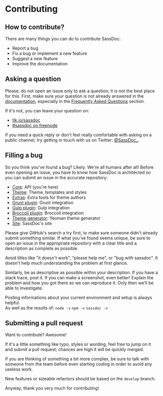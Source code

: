 # Contributing

## How to contribute?

There are many things you can do to contribute SassDoc:

* Report a bug
* Fix a bug or implement a new feature
* Suggest a new feature
* Improve the documentation

## Asking a question

Please, do not open an issue only to ask a question; it is not the best place for this. First, make sure your question is not already answered in the [documentation](http://sassdoc.com), especially in the [Frequently Asked Questions](http://sassdoc.com/frequently-asked-questions/) section.

If it's not, you can leave your question on:

* [tlk.io/sassdoc](http://tlk.io/sassdoc)
* [#sassdoc on freenode](http://webchat.freenode.net/)

If you need a quick reply or don't feel really comfortable with asking on a public channel, try getting in touch with us on Twitter: [@SassDoc_](https://twitter.com/sassdoc_).

## Filling a bug

So you think you've found a bug? Likely. We're all humans after all! Before even opening an issue, you have to know how SassDoc is architected so you can submit an issue in the accurate repository:

* [Core](https://github.com/sassdoc/sassdoc): API (you're here)
* [Theme](https://github.com/sassdoc/sassdoc-theme-light): Theme, templates and styles
* [Extras](https://github.com/sassdoc/sassdoc-extras): Extra tools for theme authors
* [Grunt plugin](https://github.com/sassdoc/grunt-sassdoc): Grunt integration
* [Gulp plugin](https://github.com/sassdoc/gulp-sassdoc): Gulp integration
* [Broccoli plugin](https://github.com/sassdoc/broccoli-sassdoc): Broccoli integration
* [Theme generator](https://github.com/sassdoc/generator-theme-sassdoc): Yeoman theme generator
* [Site](https://github.com/SassDoc/sassdoc.github.io): SassDoc's site

Please give GitHub's search a try first, to make sure someone didn't already submit something similar. If what you've found seems unique, be sure to open an issue in the appropriate repository with a clear title and a description as complete as possible.

Avoid titles like "it doesn't work", "please help me", or "bug with sassdoc". It doesn't help much understanding the problem at first glance.

Similarly, be as descriptive as possible within your description. If you have a stack trace, post it. If you can make a screenshot, even better! Explain the problem and how you got there so we can reproduce it. Only then we'll be able to investigate.

Posting informations about your current environment and setup is always helpful.  
As well as the results of: `node -v` `npm -v` `sassdoc -v`

## Submitting a pull request

Want to contribute? Awesome!

If it's a little something like typo, styles or wording, feel free to jump on it and submit a pull request; chances are high it will be quickly merged.

If you are thinking of something a bit more complex, be sure to talk with someone from the team before even starting coding in order to avoid any useless work.

New features or sizeable refactors should be based on the `develop` branch.

Anyway, thank you very much for contributing!
